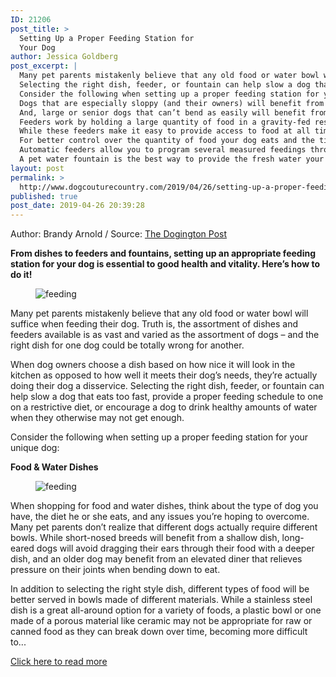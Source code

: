 ```yaml
---
ID: 21206
post_title: >
  Setting Up a Proper Feeding Station for
  Your Dog
author: Jessica Goldberg
post_excerpt: |
  Many pet parents mistakenly believe that any old food or water bowl will suffice when feeding their dog.
  Selecting the right dish, feeder, or fountain can help slow a dog that eats too fast, provide a proper feeding schedule to one on a restrictive diet, or encourage a dog to drink healthy amounts of water when they otherwise may not get enough.
  Consider the following when setting up a proper feeding station for your unique dog: Food & Water Dishes When shopping for food and water dishes, think about the type of dog you have, the diet he or she eats, and any issues you’re hoping to overcome.
  Dogs that are especially sloppy (and their owners) will benefit from a spill-proof dog dish, like the Neater Feeder.
  And, large or senior dogs that can’t bend as easily will benefit from an elevated dish.
  Feeders work by holding a large quantity of food in a gravity-fed reservoir and releasing the food into a bowl as the dog eats.
  While these feeders make it easy to provide access to food at all times, a gravity feeder may not be the best option for all pets, especially those that tend to eat until the food is gone, not until they feel full.
  For better control over the quantity of food your dog eats and the times of day he’s fed, opt instead for an automatic feeder.
  Automatic feeders allow you to program several measured feedings throughout the day, at scheduled times, making them an excellent tool for pet parents that are away from home, but want to provide several healthy meals throughout the day.
  A pet water fountain is the best way to provide the fresh water your dog prefers, particularly if you use local city or well water.
layout: post
permalink: >
  http://www.dogcouturecountry.com/2019/04/26/setting-up-a-proper-feeding-station-for-your-dog/
published: true
post_date: 2019-04-26 20:39:28
---
```

<p class="article-info-author-source"> <span>Author: Brandy Arnold</span>&nbsp;/&nbsp;<span>Source: <a href="https://www.dogingtonpost.com/setting-up-a-proper-feeding-station-for-your-dog/" target="_blank">The Dogington Post</a></span> </p> <p><strong>From dishes to feeders and fountains, setting up an appropriate feeding station for your dog is essential to good health and vitality. Here’s how to do it!</strong></p>
<figure><img alt="feeding" sizes="(max-width: 1024px) 100vw, 1024px" src="https://www.dogingtonpost.com/wp-content/uploads/2019/04/FeedingStation_FB.jpg" srcset="https://www.dogingtonpost.com/wp-content/uploads/2019/04/FeedingStation_FB-1024x536.jpg 1024w, https://www.dogingtonpost.com/wp-content/uploads/2019/04/FeedingStation_FB-300x157.jpg 300w, https://www.dogingtonpost.com/wp-content/uploads/2019/04/FeedingStation_FB-610x319.jpg 610w, https://www.dogingtonpost.com/wp-content/uploads/2019/04/FeedingStation_FB.jpg 1200w"></figure>
<p>Many pet parents mistakenly believe that any old food or water bowl will suffice when feeding their dog. Truth is, the assortment of dishes and feeders available is as vast and varied as the assortment of dogs – and the right dish for one dog could be totally wrong for another.</p>
<p>When dog owners choose a dish based on how nice it will look in the kitchen as opposed to how well it meets their dog’s needs, they’re actually doing their dog a disservice. Selecting the right dish, feeder, or fountain can help slow a dog that eats too fast, provide a proper feeding schedule to one on a restrictive diet, or encourage a dog to drink healthy amounts of water when they otherwise may not get enough.</p>
<p>Consider the following when setting up a proper feeding station for your unique dog:</p>
<p><strong>Food & Water Dishes</strong></p>
<figure><img alt="feeding" sizes="(max-width: 800px) 100vw, 800px" src="https://www.dogingtonpost.com/wp-content/uploads/2019/04/Dishes.jpg" srcset="https://www.dogingtonpost.com/wp-content/uploads/2019/04/Dishes.jpg 800w, https://www.dogingtonpost.com/wp-content/uploads/2019/04/Dishes-300x225.jpg 300w, https://www.dogingtonpost.com/wp-content/uploads/2019/04/Dishes-610x458.jpg 610w"></figure>
<p>When shopping for food and water dishes, think about the type of dog you have, the diet he or she eats, and any issues you’re hoping to overcome. Many pet parents don’t realize that different dogs actually require different bowls. While short-nosed breeds will benefit from a shallow dish, long-eared dogs will avoid dragging their ears through their food with a deeper dish, and an older dog may benefit from an elevated diner that relieves pressure on their joints when bending down to eat.</p>
<p>In addition to selecting the right style dish, different types of food will be better served in bowls made of different materials. While a stainless steel dish is a great all-around option for a variety of foods, a plastic bowl or one made of a porous material like ceramic may not be appropriate for raw or canned food as they can break down over time, becoming more difficult to...</p> <p class="article-info-more"> <a href="https://www.dogingtonpost.com/setting-up-a-proper-feeding-station-for-your-dog/" target="_blank">Click here to read more</a> </p>
